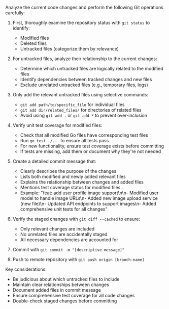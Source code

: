 Analyze the current code changes and perform the following Git operations carefully:

1. First, thoroughly examine the repository status with `git status` to identify:
   - Modified files
   - Deleted files
   - Untracked files (categorize them by relevance)

2. For untracked files, analyze their relationship to the current changes:
   - Determine which untracked files are logically related to the modified files
   - Identify dependencies between tracked changes and new files
   - Exclude unrelated untracked files (e.g., temporary files, logs)

3. Only add the relevant untracked files using selective commands:
   - `git add path/to/specific_file` for individual files
   - `git add dir/related_files/` for directories of related files
   - Avoid using `git add .` or `git add *` to prevent over-inclusion

4. Verify unit test coverage for modified files:
   - Check that all modified Go files have corresponding test files
   - Run `go test ./...` to ensure all tests pass
   - For new functionality, ensure test coverage exists before committing
   - If tests are missing, add them or document why they're not needed

5. Create a detailed commit message that:
   - Clearly describes the purpose of the changes
   - Lists both modified and newly added relevant files
   - Explains the relationship between changes and added files
   - Mentions test coverage status for modified files
   - Example: "feat: add user profile image support\n\n- Modified user model to handle image URLs\n- Added new image upload service (new file)\n- Updated API endpoints to support images\n- Added comprehensive unit tests for all changes"

6. Verify the staged changes with `git diff --cached` to ensure:
   - Only relevant changes are included
   - No unrelated files are accidentally staged
   - All necessary dependencies are accounted for

7. Commit with `git commit -m "[descriptive message]"`

8. Push to remote repository with `git push origin [branch-name]`

Key considerations:
- Be judicious about which untracked files to include
- Maintain clear relationships between changes
- Document added files in commit message
- Ensure comprehensive test coverage for all code changes
- Double-check staged changes before committing